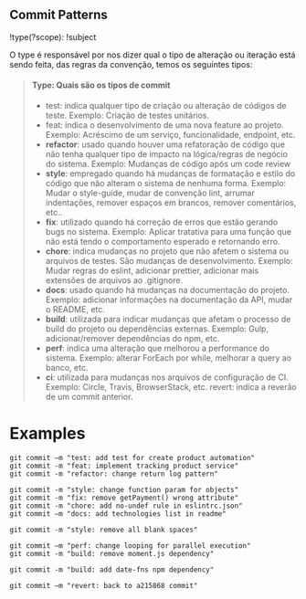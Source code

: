 ## Commit Patterns

!type(?scope): !subject

O type é responsável por nos dizer qual o tipo de alteração ou iteração está sendo feita, das regras da convenção, temos os seguintes tipos:

> #### Type: Quais são os tipos de commit
>
> - test: indica qualquer tipo de criação ou alteração de códigos de teste. Exemplo: Criação de testes unitários.
> - feat: indica o desenvolvimento de uma nova feature ao projeto. Exemplo: Acréscimo de um serviço, funcionalidade, endpoint, etc.
> - **refactor**: usado quando houver uma refatoração de código que não tenha qualquer tipo de impacto na lógica/regras de negócio do sistema. Exemplo: Mudanças de código após um code review
> - **style**: empregado quando há mudanças de formatação e estilo do código que não alteram o sistema de nenhuma forma.
>   Exemplo: Mudar o style-guide, mudar de convenção lint, arrumar indentações, remover espaços em brancos, remover comentários, etc..
> - **fix**: utilizado quando há correção de erros que estão gerando bugs no sistema.
>   Exemplo: Aplicar tratativa para uma função que não está tendo o comportamento esperado e retornando erro.
> - **chore**: indica mudanças no projeto que não afetem o sistema ou arquivos de testes. São mudanças de desenvolvimento.
>   Exemplo: Mudar regras do eslint, adicionar prettier, adicionar mais extensões de arquivos ao .gitignore.
> - **docs**: usado quando há mudanças na documentação do projeto.
>   Exemplo: adicionar informações na documentação da API, mudar o README, etc.
> - **build**: utilizada para indicar mudanças que afetam o processo de build do projeto ou dependências externas.
>   Exemplo: Gulp, adicionar/remover dependências do npm, etc.
> - **perf**: indica uma alteração que melhorou a performance do sistema.
>   Exemplo: alterar ForEach por while, melhorar a query ao banco, etc.
> - **ci**: utilizada para mudanças nos arquivos de configuração de CI.
>   Exemplo: Circle, Travis, BrowserStack, etc.
>   revert: indica a reverão de um commit anterior.

# Examples

```
git commit —m "test: add test for create product automation"
git commit -m "feat: implement tracking product service"
git commit -m "refactor: change return log pattern"

git commit -m "style: change function param for objects"
git commit -m "fix: remove getPayment() wrong attribute"
git commit -m "chore: add no-undef rule in eslintrc.json"
git commit —m "docs: add technologies list in readme"

git commit -m "style: remove all blank spaces"

git commit —m "perf: change looping for parallel execution"
git commit -m "build: remove moment.js dependency"

git commit -m "build: add date-fns npm dependency"

git commit —m "revert: back to a215868 commit"
```
